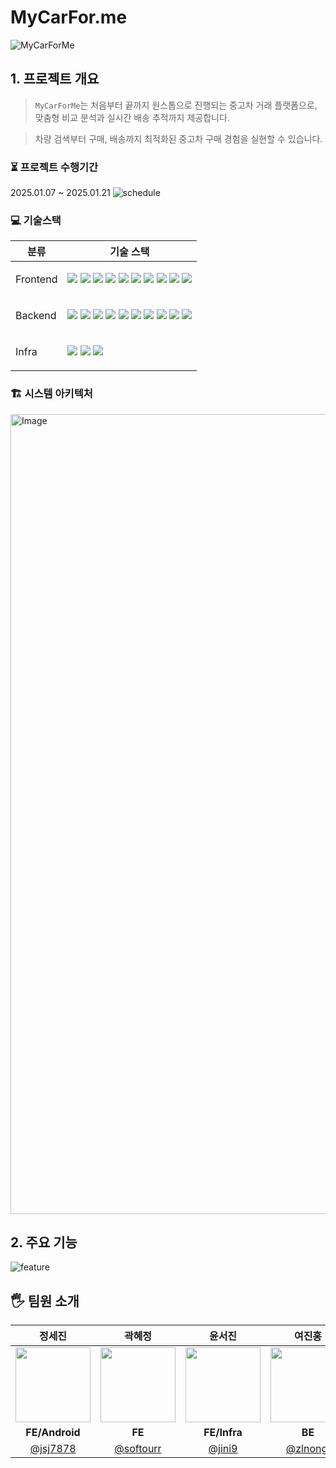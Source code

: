 # MyCarFor.me

![MyCarForMe](https://github.com/user-attachments/assets/5e0c9794-b4c2-47c6-a154-30a1c1ee93e9)

## 1. 프로젝트 개요
> `MyCarForMe`는  처음부터 끝까지 원스톱으로 진행되는 중고차 거래 플랫폼으로,
 맞춤형 비교 분석과 실시간 배송 추적까지 제공합니다. 
 
 > 차량 검색부터 구매, 배송까지 최적화된 중고차 구매 경험을 실현할 수 있습니다.


### ⏳ 프로젝트 수행기간
2025.01.07 ~ 2025.01.21
![schedule](https://github.com/user-attachments/assets/2f927382-f940-4755-870e-0230c2be3d7f)

### 💻 기술스택
<table> <thead> <tr> <th>분류</th> <th>기술 스택</th> </tr> </thead> <tbody> <tr> <td> <p>Frontend</p> </td> <td> <img src="https://img.shields.io/badge/React 18.3.1-61DAFB?logo=react&logoColor=ffffff"> <img src="https://img.shields.io/badge/TypeScript-3178C6?logo=typescript&logoColor=ffffff"> <img src="https://img.shields.io/badge/Vite-646CFF?logo=vite&logoColor=ffffff"> <img src="https://img.shields.io/badge/pnpm-F69220?logo=pnpm&logoColor=ffffff"> <img src="https://img.shields.io/badge/Nginx-009639?logo=nginx&logoColor=ffffff"> <img src="https://img.shields.io/badge/Zustand-000000?logo=zustand&logoColor=ffffff"> <img src="https://img.shields.io/badge/React Query-FF4154?logo=react-query&logoColor=ffffff"> <img src="https://img.shields.io/badge/Chart.js-FF6384?logo=chart.js&logoColor=ffffff"> <img src="https://img.shields.io/badge/Android Studio-3DDC84?logo=android-studio&logoColor=ffffff"> <img src="https://img.shields.io/badge/Kotlin-7F52FF?logo=kotlin&logoColor=ffffff"> </td> </tr> <tr> <td> <p>Backend</p> </td> <td> <img src="https://img.shields.io/badge/Spring Boot 3.4.1-6DB33F?logo=springboot&logoColor=ffffff"> <img src="https://img.shields.io/badge/Spring Data JPA-6DB33F?logo=spring&logoColor=ffffff"> <img src="https://img.shields.io/badge/Spring Security-6DB33F?logo=springsecurity&logoColor=ffffff"> <img src="https://img.shields.io/badge/MySQL-4479A1?logo=mysql&logoColor=ffffff"> <img src="https://img.shields.io/badge/Keycloak-33A6E8?logo=keycloak&logoColor=ffffff"> <img src="https://img.shields.io/badge/Docker-2496ED?&logo=docker&logoColor=white"> <img src="https://img.shields.io/badge/Thymeleaf-005F0F?logo=thymeleaf&logoColor=ffffff"> <img src="https://img.shields.io/badge/Swagger-85EA2D?logo=swagger&logoColor=ffffff"> <img src="https://img.shields.io/badge/FCM-FFCA28?logo=firebase&logoColor=ffffff"> <img src="https://img.shields.io/badge/Cool SMS-000000?"> </td> </tr> <tr> <td> <p>Infra</p> </td> <td> <img src="https://img.shields.io/badge/AWS EC2-FF9900?logo=amazonec2&logoColor=ffffff"> <img src="https://img.shields.io/badge/AWS RDS-527FFF?logo=amazonrds&logoColor=ffffff"> <img src="https://img.shields.io/badge/GitHub Actions-2088FF?logo=github-actions&logoColor=ffffff"> </td> </tr> </tbody> </table>

### 🏗️ 시스템 아키텍처
<img width="1280" alt="Image" src="https://github.com/user-attachments/assets/cd8e6f10-7da1-4748-a9de-163e87d17394" />

## 2. 주요 기능
![feature](https://github.com/user-attachments/assets/826592b0-b11b-4b60-9081-a3f5745834ee)

## 🖐️ 팀원 소개

|                                                  정세진                                                   |                                                  곽혜정                                                   |                                                  윤서진                                                   |                                                  여진홍                                                   |                                                  정한얼                                                   |
| :-------------------------------------------------------------------------------------------------------: | :-------------------------------------------------------------------------------------------------------: | :-------------------------------------------------------------------------------------------------------: | :-------------------------------------------------------------------------------------------------------: | :-------------------------------------------------------------------------------------------------------: |
| <img src="https://github.com/user-attachments/assets/08ef3733-b926-4d56-bf0e-e0dfc49375a9" width="120" /> | <img src="https://github.com/user-attachments/assets/309d6327-b6c7-43a8-b916-cf7000a81457" width="120" /> | <img src="https://github.com/user-attachments/assets/16d6ea0f-2332-4ad1-9293-69efa2806325" width="120" /> | <img src="https://github.com/user-attachments/assets/26581220-4689-4237-b862-83797f80f0e1" width="120" /> | <img src="https://github.com/user-attachments/assets/5b129423-83d7-47ed-aa92-e3c6813e9424" width="120" /> |
|                                                  **FE/Android**                                                   |                                                  **FE**                                                   |                                               **FE/Infra**                                                |                                                  **BE**                                                   |                                            **BE/Infra/AI**                                            |
|                                  [@jsj7878](https://github.com/jsj7878)                                   |                                 [@softourr](https://github.com/softourr)                                  |                                    [@jini9](https://github.com/jini9)                                     |                                  [@zlnongi](https://github.com/zlnongi)                                   |                                   [@Haneol](https://github.com/Haneol)                                    |
